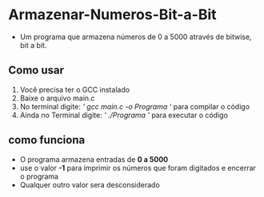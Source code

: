 # Armazenar-Numeros-Bit-a-Bit
- Um programa que armazena números de 0 a 5000 através de bitwise, bit a bit.

## Como usar
1. Você precisa ter o GCC instalado
2. Baixe o arquivo main.c
3. No terminal digite:  *' gcc main.c -o Programa '*  para compilar o código
4. Ainda no Terminal digite:  *' ./Programa '*  para executar o código

## como funciona
- O programa armazena entradas de **0 a 5000**
- use o valor **-1** para imprimir os números que foram digitados e encerrar o programa
- Qualquer outro valor sera desconsiderado
